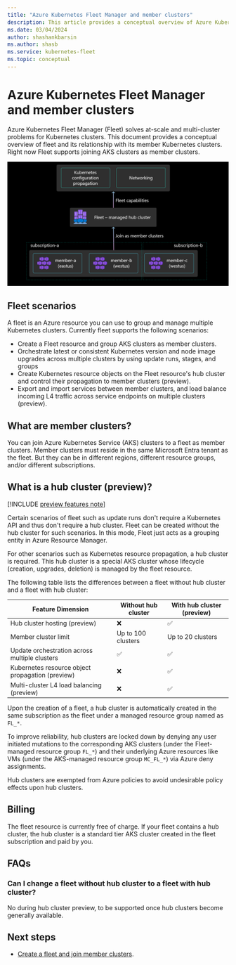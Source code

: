 ```yaml
---
title: "Azure Kubernetes Fleet Manager and member clusters"
description: This article provides a conceptual overview of Azure Kubernetes Fleet Manager and member clusters.
ms.date: 03/04/2024
author: shashankbarsin
ms.author: shasb
ms.service: kubernetes-fleet
ms.topic: conceptual
---
```


# Azure Kubernetes Fleet Manager and member clusters

Azure Kubernetes Fleet Manager (Fleet) solves at-scale and multi-cluster problems for Kubernetes clusters.  This document provides a conceptual overview of fleet and its relationship with its member Kubernetes clusters. Right now Fleet supports joining AKS clusters as member clusters.

[ ![Diagram that shows relationship between Fleet and Azure Kubernetes Service clusters.](./media/conceptual-fleet-aks-relationship.png) ](./media/conceptual-fleet-aks-relationship.png#lightbox)

## Fleet scenarios

A fleet is an Azure resource you can use to group and manage multiple Kubernetes clusters. Currently fleet supports the following scenarios:
  * Create a Fleet resource and group AKS clusters as member clusters.
  * Orchestrate latest or consistent Kubernetes version and node image upgrades across multiple clusters by using update runs, stages, and groups
  * Create Kubernetes resource objects on the Fleet resource's hub cluster and control their propagation to member clusters (preview).
  * Export and import services between member clusters, and load balance incoming L4 traffic across service endpoints on multiple clusters (preview).

## What are member clusters?

You can join Azure Kubernetes Service (AKS) clusters to a fleet as member clusters. Member clusters must reside in the same Microsoft Entra tenant as the fleet. But they can be in different regions, different resource groups, and/or different subscriptions.

## What is a hub cluster (preview)?

[!INCLUDE [preview features note](./includes/preview/preview-callout.md)]

Certain scenarios of fleet such as update runs don't require a Kubernetes API and thus don't require a hub cluster. Fleet can be created without the hub cluster for such scenarios. In this mode, Fleet just acts as a grouping entity in Azure Resource Manager.

For other scenarios such as Kubernetes resource propagation, a hub cluster is required. This hub cluster is a special AKS cluster whose lifecycle (creation, upgrades, deletion) is managed by the fleet resource.


The following table lists the differences between a fleet without hub cluster and a fleet with hub cluster:

| Feature Dimension | Without hub cluster | With hub cluster (preview) |
|-|-|-|
| Hub cluster hosting (preview) | :x: | :white_check_mark: |
| Member cluster limit | Up to 100 clusters | Up to 20 clusters |
| Update orchestration across multiple clusters | :white_check_mark: | :white_check_mark: |
| Kubernetes resource object propagation (preview) | :x: | :white_check_mark: |
| Multi-cluster L4 load balancing (preview) | :x: | :white_check_mark: |

Upon the creation of a fleet, a hub cluster is automatically created in the same subscription as the fleet under a managed resource group named as `FL_*`.

To improve reliability, hub clusters are locked down by denying any user initiated mutations to the corresponding AKS clusters (under the Fleet-managed resource group `FL_*`) and their underlying Azure resources like VMs (under the AKS-managed resource group `MC_FL_*`) via Azure deny assignments.

Hub clusters are exempted from Azure policies to avoid undesirable policy effects upon hub clusters.

## Billing

The fleet resource is currently free of charge. If your fleet contains a hub cluster, the hub cluster is a standard tier AKS cluster created in the fleet subscription and paid by you.

## FAQs

### Can I change a fleet without hub cluster to a fleet with hub cluster?
No during hub cluster preview, to be supported once hub clusters become generally available.

## Next steps

* [Create a fleet and join member clusters](./quickstart-create-fleet-and-members.md).